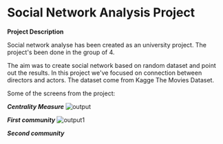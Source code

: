# Social Network Analysis Project

**Project Description**

Social network analyse has been created as an university project. The project's been done in the group of 4.

The aim was to create social network based on random dataset and point out the results. In this project we've focused on connection between directors and actors. The dataset come from Kagge The Movies Dataset.

Some of the screens from the project:

***Centrality Measure***
![output](https://github.com/pkaweck/Social-Network-Analysis-/assets/114445313/5e50bbb9-476b-483c-97b8-ebe23ec7455b)

***First community***
![output1](https://github.com/pkaweck/Social-Network-Analysis-/assets/114445313/5fcd827f-a2eb-494e-bc61-102d66d7c64e)

***Second community***
